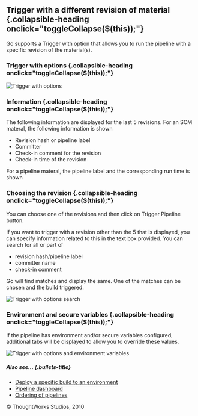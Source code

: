 
 

Trigger with a different revision of material {.collapsible-heading onclick="toggleCollapse($(this));"}
---------------------------------------------

Go supports a Trigger with option that allows you to run the pipeline
with a specific revision of the material(s).

### Trigger with options {.collapsible-heading onclick="toggleCollapse($(this));"}

![Trigger with
options](../resources/images/cruise/trigger_with_options.png)

### Information {.collapsible-heading onclick="toggleCollapse($(this));"}

The following information are displayed for the last 5 revisions. For an
SCM materal, the following information is shown

-   Revision hash or pipeline label
-   Committer
-   Check-in comment for the revision
-   Check-in time of the revision

For a pipeline materal, the pipeline label and the corresponding run
time is shown

### Choosing the revision {.collapsible-heading onclick="toggleCollapse($(this));"}

You can choose one of the revisions and then click on Trigger Pipeline
button.

If you want to trigger with a revision other than the 5 that is
displayed, you can specify information related to this in the text box
provided. You can search for all or part of

-   revision hash/pipeline label
-   committer name
-   check-in comment

Go will find matches and display the same. One of the matches can be
chosen and the build triggered.

![Trigger with options
search](../resources/images/cruise/trigger_with_options_search.png)

### Environment and secure variables {.collapsible-heading onclick="toggleCollapse($(this));"}

If the pipeline has environment and/or secure variables configured,
additional tabs will be displayed to allow you to override these values.

![Trigger with options and environment
variables](../resources/images/cruise/trigger_with_options_environment.png)

##### Also see... {.bullets-title}

-   [Deploy a specific build to an
    environment](deploy_a_specific_build_to_an_environment.md)
-   [Pipeline dashboard](../navigations/Pipelines_Dashboard_page.html)
-   [Ordering of pipelines](../faq/ordering_of_pipelines.html)





© ThoughtWorks Studios, 2010

